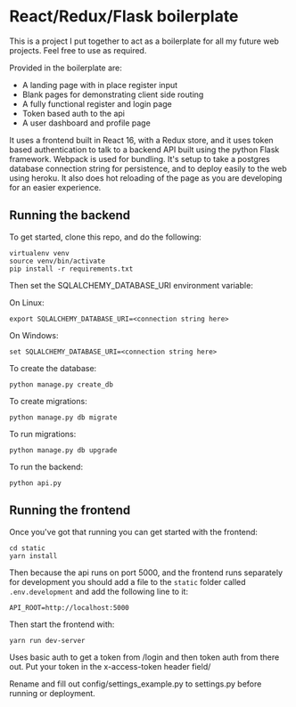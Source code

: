 # React/Redux/Flask boilerplate

This is a project I put together to act as a boilerplate for all my future web projects.
Feel free to use as required.

Provided in the boilerplate are:
- A landing page with in place register input
- Blank pages for demonstrating client side routing
- A fully functional register and login page
- Token based auth to the api
- A user dashboard and profile page

It uses a frontend built in React 16, with a Redux store, and it uses token based
authentication to talk to a backend API built using the python Flask framework.
Webpack is used for bundling. It's setup
to take a postgres database connection string for persistence, and to deploy easily
to the web using heroku. It also does hot reloading of the page as you are developing
for an easier experience.

## Running the backend

To get started, clone this repo, and do the following:

    virtualenv venv
    source venv/bin/activate
    pip install -r requirements.txt

Then set the SQLALCHEMY_DATABASE_URI environment variable:

On Linux:

    export SQLALCHEMY_DATABASE_URI=<connection string here>

On Windows:

    set SQLALCHEMY_DATABASE_URI=<connection string here>

To create the database:

    python manage.py create_db

To create migrations:

    python manage.py db migrate

To run migrations:

    python manage.py db upgrade

To run the backend:

    python api.py

## Running the frontend

Once you've got that running you can get started with the frontend:

    cd static
    yarn install

Then because the api runs on port 5000, and the frontend runs separately for development
you should add a file to the `static` folder called `.env.development` and add the following
line to it:

    API_ROOT=http://localhost:5000

Then start the frontend with:

    yarn run dev-server

Uses basic auth to get a token from /login and then token auth from there out.
Put your token in the x-access-token header field/

Rename and fill out config/settings_example.py to settings.py before running or deployment.